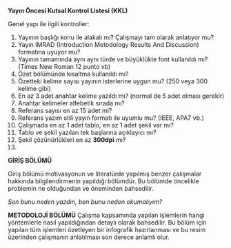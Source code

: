 **Yayın Öncesi Kutsal Kontrol Listesi (KKL)**

Genel yapı ile ilgili kontroller:

1. Yayının başlığı konu ile alakalı mı? Çalışmayı tam olarak anlatıyor mu?
2. Yayın IMRAD (Introduction Metodology Results And Discussion) formatına uyuyor mu?
3. Yayının tamamında aynı aynı türde ve büyüklükte font kullanıldı mı? (Times New Roman 12 punto vb)
5. Özet bölümünde kısaltma kullanıldı mı? 
6. Özetteki kelime sayısı yayının isterlerine uygun mu? (250 veya 300 kelime gibi)
7. En az 3 adet anahtar kelime yazıldı mı? (normal de 5 adet olması gerekir)
8. Anahtar kelimeler alfebetik sırada mı?
9. Referans sayısı en az 15 adet mi?
10. Referans yazım stili yayın formatı ile uyumlu mu? (IEEE, APA7 vb.)
11. Çalışmada en az 1 adet tablo, en az 1 adet şekil var mı?
12. Tablo ve şekil yazıları tek başlarına açıklayıcı mı?
13. Şekil çözünürlükleri en az **300dpi** mı?
14. 


**GİRİŞ BÖLÜMÜ**

Giriş bölümü motivasyonun ve literatürde yapılmış benzer çalışmalar hakkında bilgilendirmenin yapıldığı bölümdür. Bu bölümde öncelikle 
problemin ne olduğundan ve öneminden bahsedilir. 

*Sen bunu neden yazdın, ben bunu neden okumalıyım?*



**METODOLOJİ  BÖLÜMÜ**
Çalışma kapsamında yapılan işlemlerin hangi yöntemlerle nasıl yapıldığından detaylı olarak bahsedilir. Bu bölüm için yapılan tüm işlemleri özetleyen bir infografik hazırlanması ve bu resim üzerinden çalışmanın anlatılması son derece anlamlı olur.


